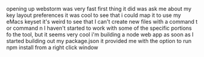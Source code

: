 opening up webstorm was very fast
first thing it did was ask me about my key layout preferences
  it was cool to see that i could map it to use my eMacs keyset
it's weird to see that I can't create new files with a command t or command n
I haven't started to work with some of the specific portions fo the tool, but it seems very cool
i'm building a node web app
as soon as I started building out my package.json it provided me with the option to run npm install from a right click window
